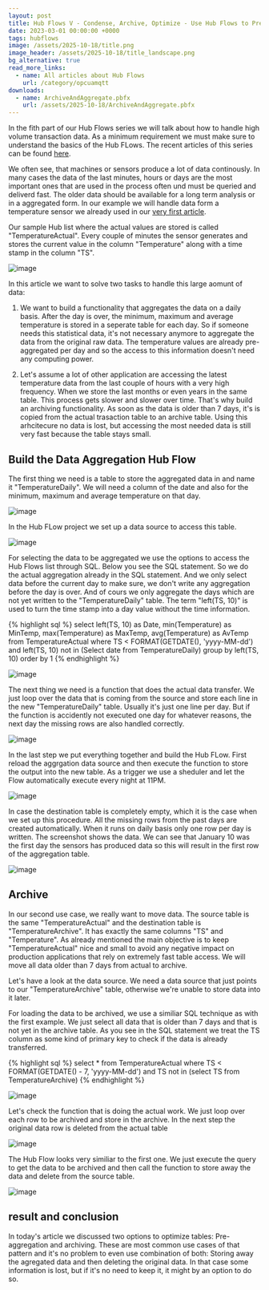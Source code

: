```yaml
---
layout: post
title: Hub Flows V - Condense, Archive, Optimize - Use Hub Flows to Pre-Aggregate and Archive High-Volume Transaction Data
date: 2023-03-01 00:00:00 +0000
tags: hubflows
image: /assets/2025-10-18/title.png
image_header: /assets/2025-10-18/title_landscape.png
bg_alternative: true
read_more_links:
  - name: All articles about Hub Flows
    url: /category/opcuamqtt
downloads:
  - name: ArchiveAndAggregate.pbfx
    url: /assets/2025-10-18/ArchiveAndAggregate.pbfx
---
```

In the fith part of our Hub Flows series we will talk about how to handle high volume transaction data. As a minimum requirement we must make sure to understand the basics of the Hub FLows. The recent articles of this series can be found [here](/category/hubflows).

We often see, that machines or sensors produce a lot of data continously. In many cases the data of the last minutes, hours or days are the most important ones that are used in the process often und must be queried and deliverd fast. The older data should be available for a long term analysis or in a aggregated form. In our example we will handle data form a temperature sensor we already used in our [very first article](/Hub-FLows-I-Getting-started-and-learn-how-to-historize-MQTT-messages.html).

Our sample Hub list where the actual values are stored is called "TemperatureActual". Every couple of minutes the sensor generates and stores the current value in the column "Temperature" along with a time stamp in the column "TS".

![image](/assets/2025-10-18/010.png)

In this article we want to solve two tasks to handle this large aomunt of data:

1. We want to build a functionality that aggregates the data on a daily basis. After the day is over, the minimum, maximum and average temperature is stored in a seperate table for each day. So if someone needs this statistical data, it's not necessary anymore to aggregate the data from the original raw data. The temperature values are already pre-aggregated per day and so the access to this information doesn't need any computing power.

2. Let's assume a lot of other application are accessing the latest temperature data from the last couple of hours with a very high frequency. When we store the last months or even years in the same table. This process gets slower and slower over time. That's why build an archiving functionality. As soon as the data is older than 7 days, it's is copied from the actual trasaction table to an archive table. Using this arhcitecure no data is lost, but accessing the most needed data is still very fast because the table stays small.

## Build the Data Aggregation Hub Flow

The first thing we need is a table to store the aggregated data in and name it "TemperatureDaily". We will need a column of the date and also for the minimum, maximum and average temperature on that day.

![image](/assets/2025-10-18/020.png)

In the Hub FLow project we set up a data source to access this table.

![image](/assets/2025-10-18/022.png)

For selecting the data to be aggregated we use the options to access the Hub Flows list through SQL. Below you see the SQL statement. So we do the actual aggregation already in the SQL statement. And we only select data before the current day to make sure, we don't write any aggregation before the day is over. And of cours we only aggregate the days which are not yet written to the "TemperatureDaily" table. The term "left(TS, 10)" is used to turn the time stamp into a day value without the time information.

{% highlight sql %}
select left(TS, 10) as Date, 
    min(Temperature) as MinTemp,
    max(Temperature) as MaxTemp, avg(Temperature) as AvTemp
from TemperatureActual where TS < FORMAT(GETDATE(), 'yyyy-MM-dd')
    and left(TS, 10) not in (Select date from TemperatureDaily)
group by left(TS, 10)
order by 1
{% endhighlight %}

![image](/assets/2025-10-18/024.png)

The next thing we need is a function that does the actual data transfer. We just loop over the data that is coming from the source and store each line in the new "TemperatureDaily" table. Usually it's just one line per day. But if the function is accidently not executed one day for whatever reasons, the next day the missing rows are also handled correctly.

![image](/assets/2025-10-18/026.png)

In the last step we put everything together and build the Hub FLow. First reload the aggrgation data source and then execute the function to store the output into the new table. As a trigger we use a sheduler and let the Flow automatically execute every night at 11PM.

![image](/assets/2025-10-18/028.png)

In case the destination table is completely empty, which it is the case when we set up this procedure. All the missing rows from the past days are created automatically. When it runs on daily basis only one row per day is written. The screenshot shows the data. We can see that January 10 was the first day the sensors has produced data so this will result in the first row of the aggregation table.

![image](/assets/2025-10-18/029.png)

## Archive

In our second use case, we really want to move data. The source table is the same "TemperatureActual" and the destination table is "TemperatureArchive". It has exactly the same columns "TS" and "Temperature". As already mentioned the main objective is to keep "TemperatureActual" nice and small to avoid any negative impact on production applications that rely on extremely fast table access. We will move all data older than 7 days from actual to archive.

Let's have a look at the data source. We need a data source that just points to our "TemperatureArchive" table, otherwise we're unable to store data into it later. 

For loading the data to be archived, we use a similiar SQL technique as with the first example. We just select all data that is older than 7 days and that is not yet in the archive table. As you see in the SQL statement we treat the TS column as some kind of primary key to check if the data is already transferred.

{% highlight sql %}
select * from TemperatureActual
where TS < FORMAT(GETDATE() - 7, 'yyyy-MM-dd')
    and TS not in (select TS from TemperatureArchive)
{% endhighlight %}

![image](/assets/2025-10-18/030.png)

Let's check the function that is doing the actual work. We just loop over each row to be archived and store in the archive. In the next step the original data row is deleted from the actual table

![image](/assets/2025-10-18/032.png)

The Hub Flow looks very similiar to the first one. We just execute the query to get the data to be archived and then call the function to store away the data and delete from the source table.

![image](/assets/2025-10-18/034.png)

## result and conclusion

In today's article we discussed two options to optimize tables: Pre-aggregation and archiving. These are most common use cases of that pattern and it's no problem to even use combination of both: Storing away the agregated data and then deleting the original data. In that case some information is lost, but if it's no need to keep it, it might by an option to do so.

